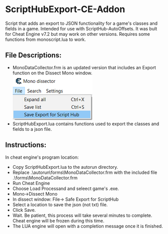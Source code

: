 # ScriptHubExport-CE-Addon
 Script that adds an export to JSON functionality for a game's classes and fields in a game.  Intended for use with ScriptHub-AutoOffsets. It was bult for Cheat Engine v7.2 but may work on other versions. Requires some functions from monoscript.lua to work.

## File Descriptions:
- MonoDataCollector.frm is an updated version that includes an Export function on the Dissect Mono window.  
![Exporting Json](./docimages/ScriptHubExport-DissectForm.png)  
- ScriptHubExport.lua contains functions used to export the classes and fields to a json file.

## Instructions:
In cheat engine's program location:
- Copy ScriptHubExport.lua to the autorun directory.
- Replace .\autorun\forms\MonoDataCollector.frm with the included file .\forms\MonoDataCollector.frm
- Run Cheat Engine
- Choose Load Processand and seleect game's .exe.
- Mono->Dissect Mono
- In dissect window: File-> Safe Export for ScriptHub  
- Select a location to save the json (not txt) file. 
- Click Save.
- Wait. Be patient, this process will take several minutes to complete. Cheat engine will be frozen during this time.
- The LUA engine will open with a completion message once it is finished.
